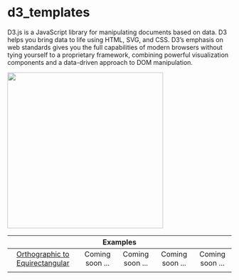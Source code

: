 # d3_templates
D3.js is a JavaScript library for manipulating documents based on data. D3 helps you bring data to life using HTML, SVG, and CSS. D3’s emphasis on web standards gives you the full capabilities of modern browsers without tying yourself to a proprietary framework, combining powerful visualization components and a data-driven approach to DOM manipulation.

<img src="https://github.com/mathcodes/d3_templates/raw/main/Orthographic%20to%20Equirectangular/orthToEqui.gif" height="350px" />

<table class="tg" style="width:100%; text-align:center;">
<thead>
  <tr>
    <th class="tg-0pky" colspan="5">Examples</th>
  </tr>
</thead>
<tbody>
  <tr>
    <td class="tg-0pky" colspan="1">
      <a href="https://github.com/mathcodes/d3_templates/tree/main/Orthographic%20to%20Equirectangular">Orthographic to Equirectangular</a>
    </td>
    <td class="tg-0pky" colspan="1">
      Coming soon ... 
    </td>
    <td class="tg-0pky" colspan="1">
      Coming soon ...
    </td>
    <td class="tg-0pky" colspan="1">
      Coming soon ...   
    </td>
    <td class="tg-0pky" colspan="1">
      Coming soon ...   
    </td>
  </tr>
  <tr>
    <td class="tg-0pky"></td>
    <td class="tg-0pky"></td>
    <td class="tg-0pky"></td>
    <td class="tg-0pky"></td>
    <td class="tg-0pky"></td>
  </tr>
</tbody>
</table>
